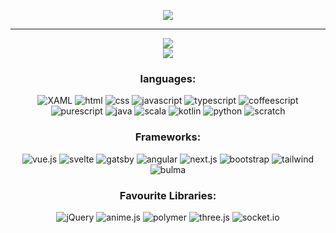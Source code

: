<div align='center'>
    <p>
        <img src='https://github.com/iamstrawberry/website1/blob/65c44fb5c9e514b6d2a285c9d51e39ca5ae3d49e/assets/media/iamstrawberry.png'>
        <hr>
    </p>
    <div>
        <span><a href="#" target="blank">
            <img src='https://github-readme-stats-git-masterrstaa-rickstaa.vercel.app/api?username=iamstrawberry&show_icons=true&theme=transparent&card_width=1000&count_private=true&hide_border=true&title_color=fff&icon_color=79ff97&text_color=9f9f9f&ring_color=79ff97&custom_title=Stats&include_all_commits=true'>
        </a></span>
        <br>
        <a href="#" target="blank">
            <img src="https://github-readme-stats-git-masterrstaa-rickstaa.vercel.app/api/top-langs/?username=iamstrawberry&theme=transparent&hide_border=true&hide=html,css&card_width=1000&title_color=fff">
        </a>
    </div>
    <div>
        <h3>languages:</h3>
        <img src="https://img.shields.io/static/v1?label=&message=XAML&color=%2300000000&style=for-the-badge&logo=XAML" alt="XAML">
        <img src="https://img.shields.io/static/v1?label=&message=html&color=%2300000000&style=for-the-badge&logo=html5" alt="html">
        <img src="https://img.shields.io/static/v1?label=&message=css&color=%2300000000&style=for-the-badge&logo=css3" alt="css">
        <img src="https://img.shields.io/static/v1?label=&message=javascript&color=%2300000000&style=for-the-badge&logo=javascript" alt="javascript">
        <img src="https://img.shields.io/static/v1?label=&message=typescript&color=%2300000000&style=for-the-badge&logo=typescript" alt="typescript">
        <img src="https://img.shields.io/static/v1?label=&message=coffeescript&color=%2300000000&style=for-the-badge&logo=CoffeeScript" alt="coffeescript">
        <img src="https://img.shields.io/static/v1?label=&message=purescript&color=%2300000000&style=for-the-badge&logo=PureScript" alt="purescript">
        <img src="https://img.shields.io/static/v1?label=&message=java&color=%2300000000&style=for-the-badge&logo=oracle" alt="java">
        <img src="https://img.shields.io/static/v1?label=&message=Scala&color=%2300000000&style=for-the-badge&logo=Scala" alt="scala">
        <img src="https://img.shields.io/static/v1?label=&message=Kotlin&color=%2300000000&style=for-the-badge&logo=Kotlin" alt="kotlin">
        <img src="https://img.shields.io/static/v1?label=&message=python&color=%2300000000&style=for-the-badge&logo=python" alt="python">
        <img src="https://img.shields.io/static/v1?label=&message=scratch&color=%2300000000&style=for-the-badge&logo=Scratch&logoColor=%23FFAB1A" alt="scratch">
    </div>
    <div>
        <h3>Frameworks:</h3>
        <img src="https://img.shields.io/static/v1?label=&message=vue.js&color=%2300000000&style=for-the-badge&logo=vue.js" alt="vue.js">
        <img src="https://img.shields.io/static/v1?label=&message=svelte&color=%2300000000&style=for-the-badge&logo=svelte" alt="svelte">
        <img src="https://img.shields.io/static/v1?label=&message=gatsby&color=%2300000000&style=for-the-badge&logo=gatsby" alt="gatsby">
        <img src="https://img.shields.io/static/v1?label=&message=angular&color=%2300000000&style=for-the-badge&logo=Angular&logoColor=%23FF0000" alt="angular">
        <img src="https://img.shields.io/static/v1?label=&message=next.js&color=%2300000000&style=for-the-badge&logo=next.js" alt="next.js">
        <img src="https://img.shields.io/static/v1?label=&message=bootstrap&color=%2300000000&style=for-the-badge&logo=bootstrap" alt="bootstrap">
        <img src="https://img.shields.io/static/v1?label=&message=tailwind&color=%2300000000&style=for-the-badge&logo=Tailwind+CSS" alt="tailwind">
        <img src="https://img.shields.io/static/v1?label=&message=bulma&color=%2300000000&style=for-the-badge&logo=Bulma" alt="bulma">
    </div>
    <div>
        <h3>Favourite Libraries:</h3>
        <img src="https://img.shields.io/static/v1?label=&message=jQuery&color=%2300000000&style=for-the-badge&logo=jQuery" alt="jQuery">
        <img src="https://img.shields.io/static/v1?label=&message=anime.js&color=%2300000000&style=for-the-badge&logo=amp&logoColor=%23FFFF00" alt="anime.js">
        <img src="https://img.shields.io/static/v1?label=&message=polymer&color=%2300000000&style=for-the-badge&logo=google" alt="polymer">
        <img src="https://img.shields.io/static/v1?label=&message=three.js&color=%2300000000&style=for-the-badge&logo=Three.js" alt="three.js">
        <img src="https://img.shields.io/static/v1?label=&message=socket.io&color=%2300000000&style=for-the-badge&logo=Socket.io" alt="socket.io">
    </div>
</div>
